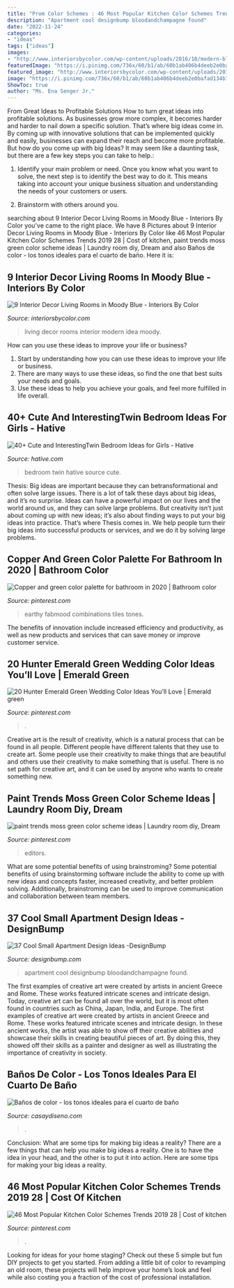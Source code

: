 ```yaml
---
title: "Prom Color Schemes : 46 Most Popular Kitchen Color Schemes Trends 2019 28"
description: "Apartment cool designbump bloodandchampagne found"
date: "2022-11-24"
categories:
- "ideas"
tags: ["ideas"]
images:
- "http://www.interiorsbycolor.com/wp-content/uploads/2016/10/modern-blue-interior-decor-idea.jpg"
featuredImage: "https://i.pinimg.com/736x/60/b1/ab/60b1ab406b4deeb2e0bafad134b7940e.jpg"
featured_image: "http://www.interiorsbycolor.com/wp-content/uploads/2016/10/modern-blue-interior-decor-idea.jpg"
image: "https://i.pinimg.com/736x/60/b1/ab/60b1ab406b4deeb2e0bafad134b7940e.jpg"
ShowToc: true
author: "Ms. Ena Senger Jr."
---
```



From Great Ideas to Profitable Solutions
How to turn great ideas into profitable solutions. As businesses grow more complex, it becomes harder and harder to nail down a specific solution. That’s where big ideas come in. By coming up with innovative solutions that can be implemented quickly and easily, businesses can expand their reach and become more profitable.
But how do you come up with big Ideas? It may seem like a daunting task, but there are a few key steps you can take to help.:

1) Identify your main problem or need. Once you know what you want to solve, the next step is to identify the best way to do it. This means taking into account your unique business situation and understanding the needs of your customers or users.

2) Brainstorm with others around you.

	

		
searching about 9 Interior Decor Living Rooms in Moody Blue - Interiors By Color you've came to the right place. We have 8 Pictures about 9 Interior Decor Living Rooms in Moody Blue - Interiors By Color like 46 Most Popular Kitchen Color Schemes Trends 2019 28 | Cost of kitchen, paint trends moss green color scheme ideas | Laundry room diy, Dream and also Baños de color - los tonos ideales para el cuarto de baño. Here it is:
		
    
## 9 Interior Decor Living Rooms In Moody Blue - Interiors By Color

<img loading=lazy src="http://www.interiorsbycolor.com/wp-content/uploads/2016/10/modern-blue-interior-decor-idea.jpg" onerror="this.onerror=null;this.src='https://tse2.mm.bing.net/th?id=OIP.c44OWz-3WSsEBmu1aDqVjwHaJ4&amp;pid=15.1';" alt="9 Interior Decor Living Rooms in Moody Blue - Interiors By Color">

_Source: interiorsbycolor.com_

>living decor rooms interior modern idea moody. 

	

How can you use these ideas to improve your life or business?
1. Start by understanding how you can use these ideas to improve your life or business.
2. There are many ways to use these ideas, so find the one that best suits your needs and goals.
3. Use these ideas to help you achieve your goals, and feel more fulfilled in life overall.

    
## 40+ Cute And InterestingTwin Bedroom Ideas For Girls - Hative

<img loading=lazy src="https://hative.com/wp-content/uploads/2015/06/twin-bedroom-ideas-for-girls/14-twin-bedroom-ideas-for-girls.jpg" onerror="this.onerror=null;this.src='https://tse2.mm.bing.net/th?id=OIP.Yf_JPTd0VsG0QXWu_s1bgwHaE8&amp;pid=15.1';" alt="40+ Cute and InterestingTwin Bedroom Ideas for Girls - Hative">

_Source: hative.com_

>bedroom twin hative source cute. 

	

Thesis: Big ideas are important because they can betransformational and often solve large issues.
There is a lot of talk these days about big ideas, and it’s no surprise. Ideas can have a powerful impact on our lives and the world around us, and they can solve large problems. But creativity isn’t just about coming up with new ideas; it’s also about finding ways to put your big ideas into practice. That’s where Thesis comes in. We help people turn their big ideas into successful products or services, and we do it by solving large problems.

    
## Copper And Green Color Palette For Bathroom In 2020 | Bathroom Color

<img loading=lazy src="https://i.pinimg.com/736x/6d/c6/41/6dc6415d262239724064a0111237474d.jpg" onerror="this.onerror=null;this.src='https://tse2.mm.bing.net/th?id=OIP.CtI7AdV_G-JQ_Z3JUpiHxwHaN2&amp;pid=15.1';" alt="Copper and green color palette for bathroom in 2020 | Bathroom color">

_Source: pinterest.com_

>earthy fabmood combinations tiles tones. 

	

The benefits of innovation include increased efficiency and productivity, as well as new products and services that can save money or improve customer service.

    
## 20 Hunter Emerald Green Wedding Color Ideas You’ll Love | Emerald Green

<img loading=lazy src="https://i.pinimg.com/736x/8a/b6/9e/8ab69e221f130a1c8d6d1400a691f867.jpg" onerror="this.onerror=null;this.src='https://tse4.mm.bing.net/th?id=OIP.dCIo9lvWnFPieZr1dxmp5wHaLH&amp;pid=15.1';" alt="20 Hunter Emerald Green Wedding Color Ideas You’ll Love | Emerald green">

_Source: pinterest.com_

>. 

	

Creative art is the result of creativity, which is a natural process that can be found in all people. Different people have different talents that they use to create art. Some people use their creativity to make things that are beautiful and others use their creativity to make something that is useful. There is no set path for creative art, and it can be used by anyone who wants to create something new.

    
## Paint Trends Moss Green Color Scheme Ideas | Laundry Room Diy, Dream

<img loading=lazy src="https://i.pinimg.com/736x/3c/fd/e7/3cfde7066eebf112efc851cfe75f14ce.jpg" onerror="this.onerror=null;this.src='https://tse1.mm.bing.net/th?id=OIP.Qfw8lyf6Lekcg5d2m1QqQgHaLG&amp;pid=15.1';" alt="paint trends moss green color scheme ideas | Laundry room diy, Dream">

_Source: pinterest.com_

>editors. 

	

What are some potential benefits of using brainstroming?
Some potential benefits of using brainstorming software include the ability to come up with new ideas and concepts faster, increased creativity, and better problem solving. Additionally, brainstroming can be used to improve communication and collaboration between team members.

    
## 37 Cool Small Apartment Design Ideas -DesignBump

<img loading=lazy src="https://designbump.com/wp-content/uploads/2014/10/small-apartment-ideas-008.jpg" onerror="this.onerror=null;this.src='https://tse1.mm.bing.net/th?id=OIP.inETNKcscMEL2RRjxhpFDwHaKN&amp;pid=15.1';" alt="37 Cool Small Apartment Design Ideas -DesignBump">

_Source: designbump.com_

>apartment cool designbump bloodandchampagne found. 

	

The first examples of creative art were created by artists in ancient Greece and Rome. These works featured intricate scenes and intricate design. Today, creative art can be found all over the world, but it is most often found in countries such as China, Japan, India, and Europe.
The first examples of creative art were created by artists in ancient Greece and Rome. These works featured intricate scenes and intricate design. In these ancient works, the artist was able to show off their creative abilities and showcase their skills in creating beautiful pieces of art. By doing this, they showed off their skills as a painter and designer as well as illustrating the importance of creativity in society.

    
## Baños De Color - Los Tonos Ideales Para El Cuarto De Baño

<img loading=lazy src="https://casaydiseno.com/wp-content/uploads/2015/11/original-diseño-ñ´baño-´color.jpeg" onerror="this.onerror=null;this.src='https://tse2.mm.bing.net/th?id=OIP.kKWGyqzorAh3ge8C4jdnxgHaJ3&amp;pid=15.1';" alt="Baños de color - los tonos ideales para el cuarto de baño">

_Source: casaydiseno.com_

>. 

	

Conclusion: What are some tips for making big ideas a reality?
There are a few things that can help you make big ideas a reality. One is to have the idea in your head, and the other is to put it into action. Here are some tips for making your big ideas a reality.

    
## 46 Most Popular Kitchen Color Schemes Trends 2019 28 | Cost Of Kitchen

<img loading=lazy src="https://i.pinimg.com/736x/60/b1/ab/60b1ab406b4deeb2e0bafad134b7940e.jpg" onerror="this.onerror=null;this.src='https://tse4.mm.bing.net/th?id=OIP.5-Cr8OpGt1LlwIQxYdgFswHaLR&amp;pid=15.1';" alt="46 Most Popular Kitchen Color Schemes Trends 2019 28 | Cost of kitchen">

_Source: pinterest.com_

>. 

	

Looking for ideas for your home staging? Check out these 5 simple but fun DIY projects to get you started. From adding a little bit of color to revamping an old room, these projects will help improve your home’s look and feel while also costing you a fraction of the cost of professional installation.

